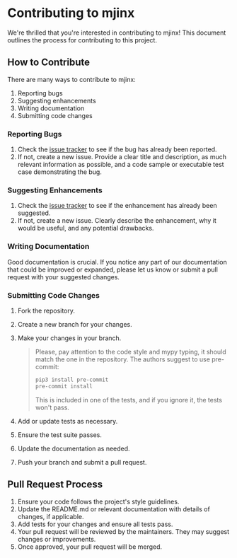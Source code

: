 # Contributing to mjinx

We're thrilled that you're interested in contributing to mjinx! This document outlines the process for contributing to this project.

## How to Contribute

There are many ways to contribute to mjinx:

1. Reporting bugs
2. Suggesting enhancements
3. Writing documentation
4. Submitting code changes

### Reporting Bugs

1. Check the [issue tracker](https://github.com/based-robotics/mjinx/issues) to see if the bug has already been reported.
2. If not, create a new issue. Provide a clear title and description, as much relevant information as possible, and a code sample or executable test case demonstrating the bug.

### Suggesting Enhancements

1. Check the [issue tracker](https://github.com/based-robotics/mjinx/issues) to see if the enhancement has already been suggested.
2. If not, create a new issue. Clearly describe the enhancement, why it would be useful, and any potential drawbacks.

### Writing Documentation

Good documentation is crucial. If you notice any part of our documentation that could be improved or expanded, please let us know or submit a pull request with your suggested changes.

### Submitting Code Changes

1. Fork the repository.
2. Create a new branch for your changes.
3. Make your changes in your branch.
   > Please, pay attention to the code style and mypy typing, it should match the one in the repository. The authors suggest to use pre-commit:
   > ```bash
   > pip3 install pre-commit
   > pre-commit install
   > ``` 
   > This is included in one of the tests, and if you ignore it, the tests won't pass.

4. Add or update tests as necessary.
5. Ensure the test suite passes.
6. Update the documentation as needed.
7. Push your branch and submit a pull request.

## Pull Request Process

1. Ensure your code follows the project's style guidelines.
2. Update the README.md or relevant documentation with details of changes, if applicable.
3. Add tests for your changes and ensure all tests pass.
4. Your pull request will be reviewed by the maintainers. They may suggest changes or improvements.
5. Once approved, your pull request will be merged.

